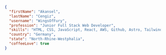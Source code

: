 

```JSON
{
  "firstName": "Akansel",
  "lastName": "Cengiz",
  "username": "WingsOfFury",
  "profession": "Junior Full Stack Web Developer",
  "skills": "HTML, CSS, JavaScript, React, AWS, Github, Astro, TailwindCSS, Cypress",
  "country": "Germany",
  "state": "North-Rhine-Westphalia",
  "coffeeLove": true
}
```

<style>


display: flex;

  
<a href="https://www.linkedin.com/in/akansel-cengiz-455159204" rel="nofollow"><img src="https://img.shields.io/badge/LinkedIn-0077B5?style=for-the-badge&logo=linkedin&logoColor=white" alt="LinkedIn" data-canonical-src="https://img.shields.io/badge/LinkedIn-0077B5?style=for-the-badge&logo=linkedin&logoColor=white" style="max-width: 100%;"></a>

<a href="https://www.credly.com/users/akansel-cengiz/badges" rel="nofollow"><img src="https://img.shields.io/badge/Amazon_AWS-FF9900?style=for-the-badge&logo=amazonaws&logoColor=white" alt="AWS_Badges" data-canonical-src="https://img.shields.io/badge/Amazon_AWS-FF9900?style=for-the-badge&logo=amazonaws&logoColor=white" style="max-width: 100%;"></a>

</style>
